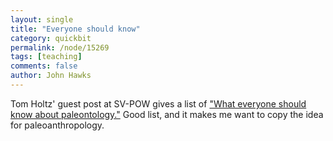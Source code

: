 ```yaml
---
layout: single 
title: "Everyone should know" 
category: quickbit
permalink: /node/15269
tags: [teaching] 
comments: false 
author: John Hawks 
---
```


Tom Holtz' guest post at SV-POW gives a list of <a href="http://svpow.wordpress.com/2011/02/07/guest-post-what-should-everyone-know-about-paleontology-by-tom-holtz/">"What everyone should know about paleontology."</a> Good list, and it makes me want to copy the idea for paleoanthropology. 

